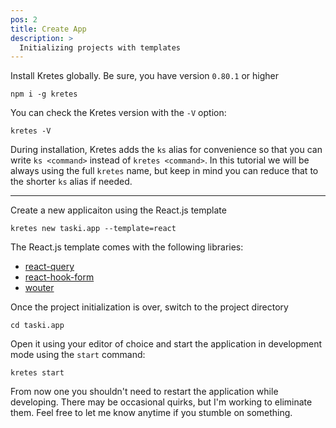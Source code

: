 ```yaml
---
pos: 2
title: Create App
description: >
  Initializing projects with templates
---
```


Install Kretes globally. Be sure, you have version `0.80.1` or higher

```
npm i -g kretes
```

You can check the Kretes version with the `-V` option:

```
kretes -V
```

During installation, Kretes adds the `ks` alias for convenience so that you can write `ks <command>` instead of `kretes <command>`. In this tutorial we will be always using the full `kretes` name, but keep in mind you can reduce that to the shorter `ks` alias if needed.

---

Create a new applicaiton using the React.js template

```
kretes new taski.app --template=react
```

The React.js template comes with the following libraries:

* [react-query](https://react-query.tanstack.com)
* [react-hook-form](https://react-hook-form.com)
* [wouter](https://github.com/molefrog/wouter)

Once the project initialization is over, switch to the project directory

```
cd taski.app
```

Open it using your editor of choice and start the application in development mode using the `start` command:

```
kretes start
```

From now one you shouldn't need to restart the application while developing. There may be occasional quirks, but I'm working to eliminate them. Feel free to let me know anytime if you stumble on something.
